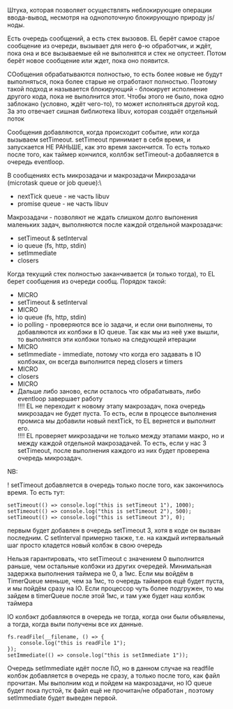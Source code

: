 Штука, которая позволяет осуществлять неблокирующие операции ввода-вывод,
несмотря на однопоточную блокирующую природу js/ноды.

Есть очередь сообщений, а есть стек вызовов. EL берёт самое старое
сообщение из очереди, вызывает для него ф-ю обработчик, и ждёт, пока она
и все вызываемые ей не выполнятся и стек не опустеет. Потом берёт
новое сообщение или ждет, пока оно появится.

СОобщения обрабатываются полностью, то есть более новые не будут выполняться,
пока более старые не отработают полностью. Поэтому такой подход и называется блокирующий - блокирует исполнение другого кода, пока не
выполнится этот. Чтобы этого не было, пока одно заблокано (условно, ждёт чего-то), то может исполняться другой код. За это отвечает
сишная библиотека libuv, которая создаёт отдельный поток

Сообщения добавляются, когда происходит событие, или когда вызываем setTimeout. setTimeout принимает в себя время,
и запускается НЕ РАНЬШЕ, как это время закончится. То есть только после того, как таймер кончился, коллбэк setTimeout-а добавляется
в очередь eventloop.

В сообщениях есть микрозадачи и макрозадачи
Микрозадачи (microtask queue or job queue):\
- nextTick queue  - не часть libuv
- promise queue  - не часть libuv

Макрозадачи - позволяют не ждать слишком долго выпонения маленьких задач, выполняются после каждой отдельной макрозадачи:
- setTimeout & setInterval
- io queue (fs, http, stdin)
- setImmediate
- closers

Когда текущий стек полностью заканчивается (и только тогда), то EL берет сообщения из очереди сообщ.
Порядок такой:
 -  MICRO
 -  setTimeout & setInterval
 -  MICRO
 -  io queue (fs, http, stdin)
 -  io polling  - проверяются все io задачи, и если они выполнены, то добавляются их колбэки в IO queue. Так как мы из неё уже вышли, то выполнятся эти колбэки только на следующей итерации
 -  MICRO
 -  setImmediate - immediate, потому что когда его задавать в IO колбэках, он всегда выполнится перед closers и timers
 -  MICRO
 -  closers
 -  MICRO
 -  Дальше либо заново, если осталось что обрабатывать, либо eventloop завершает работу\
\!\!\!\! EL не переходит к новому этапу макрозадач, пока очередь микрозадач не будет пуста. То есть,
если в процессе выполнения промиса мы добавили новый nextTick, то EL вернется и выполнит его.\
\!\!\!\! EL проверяет микрозадачи не только между этапами макро, но и между каждой отдельной
макрозадачей. То есть, если у нас 3 setTimeout,  после выполнения каждого из них будет проверена очередь микрозадач.




NB:

   \! setTimeout добавляется в очередь только после того, как закончилось время. То есть тут:
```
setTimeout(() => console.log("this is setTimeout 1"), 1000);
setTimeout(() => console.log("this is setTimeout 2"), 500);
setTimeout(() => console.log("this is setTimeout 3"), 0);
```
первым будет добавлен в очередь setTimeout 3, хотя в коде он вызван последним. С setInterval примерно также,
т.е. на каждый интервальный шаг просто кладется новый колбэк в свою очередь

Нельзя гарантировать, что setTimeout с значением 0 выполнится раньше, чем остальные колбэки из других очередей.
Минимальная задержка выполнения таймера не 0, а 1мс. Если мы войдём в TimerQueue меньше, чем за 1мс,
то очередь таймеров ещё будет пуста, и мы пойдём сразу на IO. Если процессор чуть более подгружен,
то мы зайдем в timerQueue после этой 1мс, и там уже будет наш колбэк таймера

IO колбэкт добавляются в очередь не тогда, когда они были объявлены, а тогда, когда выли получены все их данные.
```
fs.readFile(__filename, () => {
    console.log("this is readFile 1");
});
setImmediate(() => console.log("this is setImmediate 1"));
```
Очередь setImmediate идёт после I\O, но в данном случае на readfile колбэк добавляется в очередь не сразу, а только после того, как файл прочитан.
Мы выполним код и пойдем на макрозадачи, но IO queue будет пока пустой, тк файл ещё не прочитан/не обработан , поэтому setImmediate будет выведен первой.
